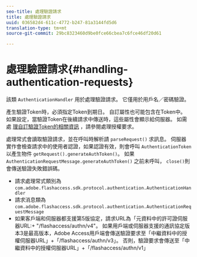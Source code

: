 ```yaml
---
seo-title: 處理驗證請求
title: 處理驗證請求
uuid: 036582d4-611c-4772-b247-81a3144fd5d6
translation-type: tm+mt
source-git-commit: 29bc8323460d9be0fce66cbea7c6fce46df20d61

---
```



# 處理驗證請求{#handling-authentication-requests}

該類 `AuthenticationHandler` 用於處理驗證請求。 它僅用於用戶名／密碼驗證。

產生驗證Token時，必須指定Token到期日。 自訂屬性也可能包含在Token中。 如果設定，當驗證Token在後續請求中傳送時，這些屬性會顯示給伺服器。 如需處 [理自訂驗證Token的相關資訊](../../aaxs-protecting-content/content-implementing-the-license-server/content-handling-license-reqs/content-handling-license-reqs.md) ，請參閱處理授權要求。

處理常式會讀取驗證請求，並在呼叫時解析請 `parseRequest()` 求訊息。 伺服器實作會檢查請求中的使用者認證，如果認證有效，則會呼叫 `AuthenticationToken` 以產生物件 `getRequest().generateAuthToken()`。 如果 `AuthenticationRequestMessage.generateAuthToken()` 之前未呼叫， `close()`則會傳送驗證失敗錯誤碼。

* 請求處理常式類別為 `com.adobe.flashaccess.sdk.protocol.authentication.AuthenticationHandler`
* 請求消息類為 `com.adobe.flashaccess.sdk.protocol.authentication.AuthenticationRequestMessage`
* 如果客戶端和伺服器都支援第5版協定，請求URL為「元資料中的許可證伺服器URL:+ &quot;/flashaccess/authn/v4&quot;。 如果用戶端或伺服器支援的通訊協定版本3是最高版本，Adobe Access用戶端會傳送驗證要求至「中繼資料中的授權伺服器URL」+「/flashaccess/authn/v3」。 否則，驗證要求會傳送至「中繼資料中的授權伺服器URL」+「/flashaccess/authn/v1」

